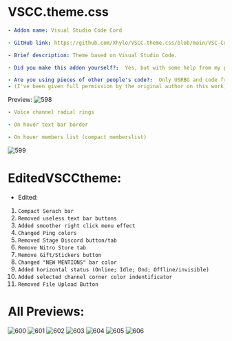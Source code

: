 
# VSCC.theme.css
```yaml
- Addon name: Visual Studio Code Cord

- GitHub link: https://github.com/Xhylo/VSCC.theme.css/blob/main/VSC-Cord.theme.css

- Brief description: Theme based on Visual Studio Code.

- Did you make this addon yourself?:  Yes, but with some help from my programmer friends and userMacieG#7591.

- Are you using pieces of other people's code?:  Only USRBG and code from userMacieG#7591's Disocord.tv 
- (I've been given full permission by the original author on this work).
```
Preview:
![598](https://user-images.githubusercontent.com/77571950/125084159-e1710800-e0d1-11eb-9fa0-fda1adf999b8.png)
```yaml
- Voice channel radial rings

- On hover text bar border

- On hover members list (compact memberslist)
```

![599](https://cdn.discordapp.com/attachments/862688548187799565/863048038115967006/unknown.png)

# EditedVSCCtheme:

- Edited:
1. ```Compact Serach bar```
2. ```Removed useless text bar buttons```
3. ```Added smoother right click menu effect```
4. ```Changed Ping colors```
5. ```Removed Stage Discord button/tab```
6. ```Remove Nitro Store tab```
7. ```Remove Gift/Stickers button```
8. ```Changed "NEW MENTIONS" bar color```
9. ```Added horizontal status (Online; Idle; Dnd; Offline/invisible)```
10. ```Added selected channel corner color indentificator```
11. ```Removed File Upload Button```

# All Previews:
![600](https://cdn.discordapp.com/attachments/862688548187799565/863063261125673010/unknown.png)
![601](https://media.discordapp.net/attachments/862688548187799565/863063369765224498/unknown.png?width=1440&height=170)
![602](https://cdn.discordapp.com/attachments/862688548187799565/863063432559591494/unknown.png)
![603](https://cdn.discordapp.com/attachments/862688548187799565/863063492369580052/unknown.png)
![604](https://cdn.discordapp.com/attachments/862688548187799565/863063623257948180/unknown.png)
![605](https://cdn.discordapp.com/attachments/862688548187799565/863065582572535868/unknown.png)
![606](https://cdn.discordapp.com/attachments/862475891611271178/863072205708722186/unknown.png)
